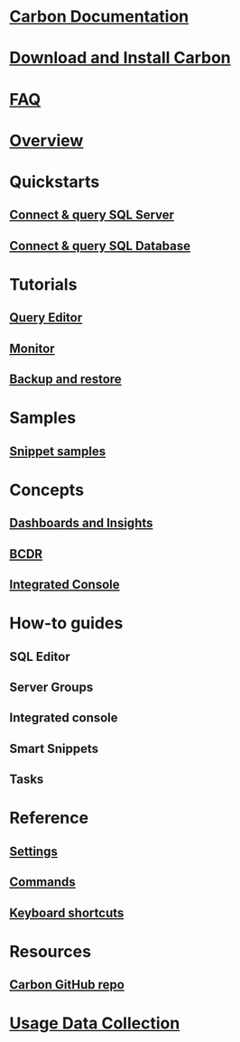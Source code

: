 # [Carbon Documentation](index.md)
# [Download and Install Carbon](download.md)
# [FAQ](faq.md)
# [Overview](overview.md)
# Quickstarts
## [Connect & query SQL Server](get-started-sql-server.md)
## [Connect & query SQL Database](get-started-sql-database.md)
# Tutorials
## [Query Editor](tutorial-modern-code-flow-sql-server.md) 
## [Monitor](tutorial-monitoring-sql-server.md)
## [Backup and restore](tutorial-backup-restore-sql-server.md)
# Samples
## [Snippet samples]()
# Concepts
## [Dashboards and Insights]()
## [BCDR]()
## [Integrated Console]()
# How-to guides
## SQL Editor
## Server Groups
## Integrated console
## Smart Snippets
## Tasks
# Reference
## [Settings](settings.md)
## [Commands](commands.md)
## [Keyboard shortcuts](key-bindings.md)
# Resources
## [Carbon GitHub repo](https://www.github.com/Microsoft/Carbon)
# [Usage Data Collection](usage-data-collection.md)
